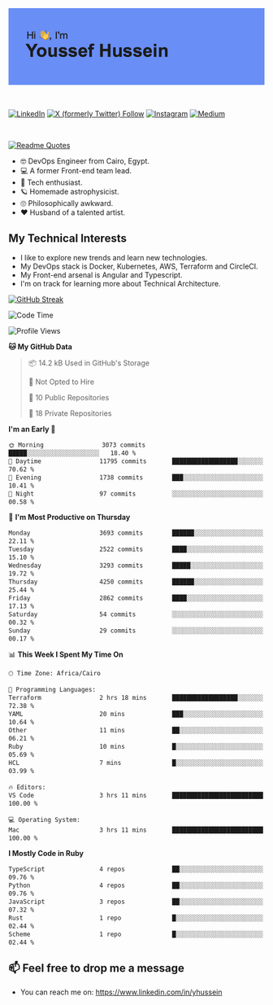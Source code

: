 [![Youssef's GitHub Banner](./assets/youssef-hussein.png)](https://github.com/yorki404)

</br>

[![LinkedIn](https://img.shields.io/badge/linkedin-%230077B5.svg?style=for-the-badge&logo=linkedin&logoColor=white)](https://www.linkedin.com/in/yhussein/)
[![X (formerly Twitter) Follow](https://img.shields.io/twitter/follow/devqik_?style=for-the-badge&logo=X&logoColor=White&labelColor=White)](https://twitter.com/devqik_)
[![Instagram](https://img.shields.io/badge/devqik-E4405F?style=for-the-badge&logo=Instagram&logoColor=white)](https://instagram.com/devqik)
[![Medium](https://img.shields.io/badge/Medium-12100E?style=for-the-badge&logo=medium&logoColor=white)](https://medium.com/@devqik)

</br>

[![Readme Quotes](https://quotes-github-readme.vercel.app/api?type=horizontal&theme=dark)](https://github.com/piyushsuthar/github-readme-quotes)

- :nerd_face: DevOps Engineer from Cairo, Egypt.
- :computer: A former Front-end team lead.
- :satellite: Tech enthusiast.
- :ringed_planet: Homemade astrophysicist.
- :roll_eyes: Philosophically awkward.
- :heart: Husband of a talented artist.

## My Technical Interests

- I like to explore new trends and learn new technologies.
- My DevOps stack is Docker, Kubernetes, AWS, Terraform and CircleCI.
- My Front-end arsenal is Angular and Typescript.
- I'm on track for learning more about Technical Architecture.

[![GitHub Streak](https://streak-stats.demolab.com/?user=devqik&theme=dark)](https://git.io/streak-stats)

<!--START_SECTION:waka-->
![Code Time](http://img.shields.io/badge/Code%20Time-787%20hrs%2038%20mins-blue)

![Profile Views](http://img.shields.io/badge/Profile%20Views-0-blue)

**🐱 My GitHub Data** 

> 📦 14.2 kB Used in GitHub's Storage 
 > 
> 🚫 Not Opted to Hire
 > 
> 📜 10 Public Repositories 
 > 
> 🔑 18 Private Repositories 
 > 
**I'm an Early 🐤** 

```text
🌞 Morning                3073 commits        █████░░░░░░░░░░░░░░░░░░░░   18.40 % 
🌆 Daytime                11795 commits       ██████████████████░░░░░░░   70.62 % 
🌃 Evening                1738 commits        ███░░░░░░░░░░░░░░░░░░░░░░   10.41 % 
🌙 Night                  97 commits          ░░░░░░░░░░░░░░░░░░░░░░░░░   00.58 % 
```
📅 **I'm Most Productive on Thursday** 

```text
Monday                   3693 commits        ██████░░░░░░░░░░░░░░░░░░░   22.11 % 
Tuesday                  2522 commits        ████░░░░░░░░░░░░░░░░░░░░░   15.10 % 
Wednesday                3293 commits        █████░░░░░░░░░░░░░░░░░░░░   19.72 % 
Thursday                 4250 commits        ██████░░░░░░░░░░░░░░░░░░░   25.44 % 
Friday                   2862 commits        ████░░░░░░░░░░░░░░░░░░░░░   17.13 % 
Saturday                 54 commits          ░░░░░░░░░░░░░░░░░░░░░░░░░   00.32 % 
Sunday                   29 commits          ░░░░░░░░░░░░░░░░░░░░░░░░░   00.17 % 
```


📊 **This Week I Spent My Time On** 

```text
🕑︎ Time Zone: Africa/Cairo

💬 Programming Languages: 
Terraform                2 hrs 18 mins       ██████████████████░░░░░░░   72.38 % 
YAML                     20 mins             ███░░░░░░░░░░░░░░░░░░░░░░   10.64 % 
Other                    11 mins             ██░░░░░░░░░░░░░░░░░░░░░░░   06.21 % 
Ruby                     10 mins             █░░░░░░░░░░░░░░░░░░░░░░░░   05.69 % 
HCL                      7 mins              █░░░░░░░░░░░░░░░░░░░░░░░░   03.99 % 

🔥 Editors: 
VS Code                  3 hrs 11 mins       █████████████████████████   100.00 % 

💻 Operating System: 
Mac                      3 hrs 11 mins       █████████████████████████   100.00 % 
```

**I Mostly Code in Ruby** 

```text
TypeScript               4 repos             ██░░░░░░░░░░░░░░░░░░░░░░░   09.76 % 
Python                   4 repos             ██░░░░░░░░░░░░░░░░░░░░░░░   09.76 % 
JavaScript               3 repos             ██░░░░░░░░░░░░░░░░░░░░░░░   07.32 % 
Rust                     1 repo              █░░░░░░░░░░░░░░░░░░░░░░░░   02.44 % 
Scheme                   1 repo              █░░░░░░░░░░░░░░░░░░░░░░░░   02.44 % 
```




<!--END_SECTION:waka-->

## 📫 Feel free to drop me a message
- You can reach me on: https://www.linkedin.com/in/yhussein

